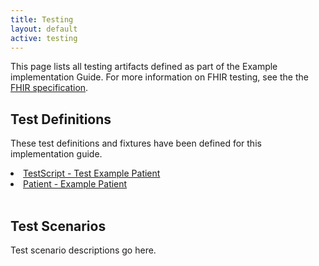 ```yaml
---
title: Testing
layout: default
active: testing
---
```


This page lists all testing artifacts defined as part of the Example implementation Guide. For more information on FHIR testing, see the the [FHIR specification]({{site.data.fhir.path}}testing.html).

## Test Definitions

These test definitions and fixtures have been defined for this implementation guide.

<!-- {% raw %}{% include list-simple-testdefs.xhtml %}{% endraw %} -->

<li><a href="TestScript-test-example-patient.html">TestScript - Test Example Patient</a></li>
<li><a href="Patient-example-patient.html">Patient - Example Patient</a></li>

<br />

## Test Scenarios

Test scenario descriptions go here.

<!-- {% raw %}{% include list-simple-codesystems.xhtml %}{% endraw %} -->

<br />
